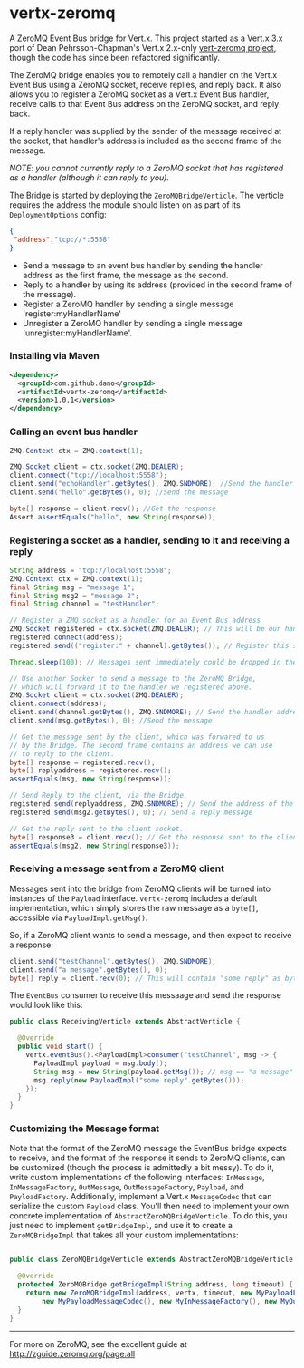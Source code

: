 vertx-zeromq
===========

A ZeroMQ Event Bus bridge for Vert.x. This project started as a Vert.x 3.x port of Dean Pehrsson-Chapman's Vert.x 2.x-only [vert-zeromq project](https://github.com/p14n/vert-zeromq), though the code has since been refactored significantly.

The ZeroMQ bridge enables you to remotely call a handler on the Vert.x Event Bus using a ZeroMQ socket, receive replies, and reply back. It also allows you to register a ZeroMQ socket as a Vert.x Event Bus handler, receive calls to that Event Bus address on the ZeroMQ socket, and reply back.

If a reply handler was supplied by the sender of the message received at the socket, that handler's address is included as the second frame of the message.

*NOTE: you cannot currently reply to a ZeroMQ socket that has registered as a handler (although it can reply to you).*

The Bridge is started by deploying the `ZeroMQBridgeVerticle`. The verticle requires the address the module should listen on as part of its `DeploymentOptions` config:

```json
{
 "address":"tcp://*:5558"
}
```

* Send a message to an event bus handler by sending the handler address as the first frame, the message as the second.
* Reply to a handler by using its address (provided in the second frame of the message).
* Register a ZeroMQ handler by sending a single message 'register:myHandlerName'
* Unregister a ZeroMQ handler by sending a single message 'unregister:myHandlerName'.

### Installing via Maven
```xml
<dependency>
  <groupId>com.github.dano</groupId>
  <artifactId>vertx-zeromq</artifactId>
  <version>1.0.1</version>
</dependency>
```

### Calling an event bus handler

```java
ZMQ.Context ctx = ZMQ.context(1);

ZMQ.Socket client = ctx.socket(ZMQ.DEALER);
client.connect("tcp://localhost:5558");
client.send("echoHandler".getBytes(), ZMQ.SNDMORE); //Send the handler address
client.send("hello".getBytes(), 0); //Send the message

byte[] response = client.recv(); //Get the response
Assert.assertEquals("hello", new String(response));
```
### Registering a socket as a handler, sending to it and receiving a reply

```java
String address = "tcp://localhost:5558";
ZMQ.Context ctx = ZMQ.context(1);
final String msg = "message 1";
final String msg2 = "message 2";
final String channel = "testHandler";

// Register a ZMQ socket as a handler for an Event Bus address
ZMQ.Socket registered = ctx.socket(ZMQ.DEALER); // This will be our handler
registered.connect(address);
registered.send(("register:" + channel).getBytes()); // Register this socket as EB channel 'testHandler'

Thread.sleep(100); // Messages sent immediately could be dropped in the bus

// Use another Socker to send a message to the ZeroMQ Bridge, 
// which will forward it to the handler we registered above.
ZMQ.Socket client = ctx.socket(ZMQ.DEALER);
client.connect(address);
client.send(channel.getBytes(), ZMQ.SNDMORE); // Send the handler address
client.send(msg.getBytes(), 0); //Send the message

// Get the message sent by the client, which was forwared to us
// by the Bridge. The second frame contains an address we can use
// to reply to the client.
byte[] response = registered.recv();
byte[] replyaddress = registered.recv();
assertEquals(msg, new String(response));

// Send Reply to the client, via the Bridge.
registered.send(replyaddress, ZMQ.SNDMORE); // Send the address of the client socket
registered.send(msg2.getBytes(), 0); // Send a reply message

// Get the reply sent to the client socket.
byte[] response3 = client.recv(); // Get the response sent to the client by the handler socket
assertEquals(msg2, new String(response3));

```

### Receiving a message sent from a ZeroMQ client

Messages sent into the bridge from ZeroMQ clients will be turned into instances of the `Payload` interface. `vertx-zeromq` includes a default implementation, which simply stores the raw message as a `byte[]`, accessible via `PayloadImpl.getMsg()`.

So, if a ZeroMQ client wants to send a message, and then expect to receive a response:
```java
client.send("testChannel".getBytes(), ZMQ.SNDMORE);
client.send("a message".getBytes(), 0);
byte[] reply = client.recv(0); // This will contain "some reply" as bytes.
```

The `EventBus` consumer to receive this messaage and send the response would look like this:
```java
public class ReceivingVerticle extends AbstractVerticle {

  @Override
  public void start() {
    vertx.eventBus().<PayloadImpl>consumer("testChannel", msg -> {
      PayloadImpl payload = msg.body();
      String msg = new String(payload.getMsg()); // msg == "a message"
      msg.reply(new PayloadImpl("some reply".getBytes()));
    });
  }
}
```

### Customizing the Message format
Note that the format of the ZeroMQ message the EventBus bridge expects to receive, and the format of the response it sends to ZeroMQ clients, can be customized (though the process is admittedly a bit messy). To do it, write custom implementations of the following interfaces: `InMessage`, `InMessageFactory`, `OutMessage`, `OutMessageFactory`, `Payload`, and `PayloadFactory`. Additionally, implement a Vert.x `MessageCodec` that can serialize the custom `Payload` class. You'll then need to implement your own concrete implementation of `AbstractZeroMQBridgeVerticle`. To do this, you just need to implement `getBridgeImpl`, and use it to create a `ZeroMQBridgeImpl` that takes all your custom implementations:

```java

public class ZeroMQBridgeVerticle extends AbstractZeroMQBridgeVerticle {

  @Override
  protected ZeroMQBridge getBridgeImpl(String address, long timeout) {
    return new ZeroMQBridgeImpl(address, vertx, timeout, new MyPayloadFactory(),
        new MyPayloadMessageCodec(), new MyInMessageFactory(), new MyOutMessageFactory());
  }
}
```

---
For more on ZeroMQ, see the excellent guide at <http://zguide.zeromq.org/page:all>

